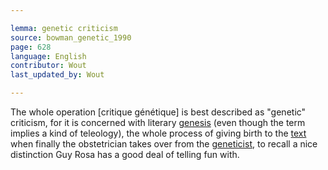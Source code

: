 ```yaml
---

lemma: genetic criticism
source: bowman_genetic_1990
page: 628
language: English
contributor: Wout
last_updated_by: Wout

---
```


The whole operation [critique génétique] is best described as "genetic" criticism, for it is concerned with literary [genesis](genesis.html) (even though the term implies a kind of teleology), the whole process of giving birth to the [text](text.html) when finally the obstetrician takes over from the [geneticist](criticGenetic.html), to recall a nice distinction Guy Rosa has a good deal of telling fun with.
